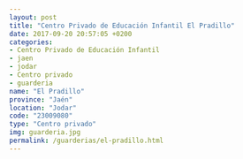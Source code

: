 ```yaml
---
layout: post
title: "Centro Privado de Educación Infantil El Pradillo"
date: 2017-09-20 20:57:05 +0200
categories:
- Centro Privado de Educación Infantil
- jaen
- jodar
- Centro privado
- guarderia
name: "El Pradillo"
province: "Jaén"
location: "Jodar"
code: "23009080"
type: "Centro privado"
img: guarderia.jpg
permalink: /guarderias/el-pradillo.html
---
```

